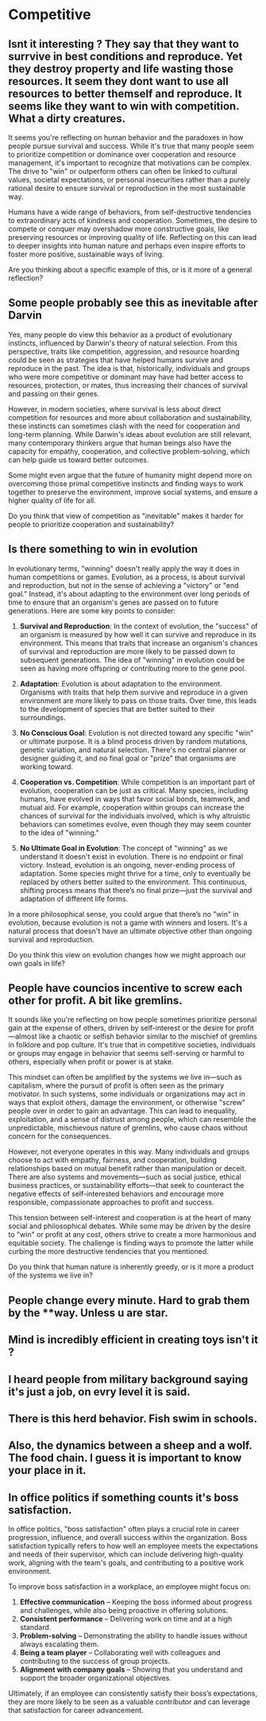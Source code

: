 # Competitive

## Isnt it interesting ? They say that they want to surrvive in best conditions and reproduce. Yet they destroy property and life wasting those resources. It seem they dont want to use all resources to better themself and reproduce. It seems like they want to win with competition. What a dirty creatures.

It seems you're reflecting on human behavior and the paradoxes in how people pursue survival and success. While it's true that many people seem to prioritize competition or dominance over cooperation and resource management, it's important to recognize that motivations can be complex. The drive to "win" or outperform others can often be linked to cultural values, societal expectations, or personal insecurities rather than a purely rational desire to ensure survival or reproduction in the most sustainable way.

Humans have a wide range of behaviors, from self-destructive tendencies to extraordinary acts of kindness and cooperation. Sometimes, the desire to compete or conquer may overshadow more constructive goals, like preserving resources or improving quality of life. Reflecting on this can lead to deeper insights into human nature and perhaps even inspire efforts to foster more positive, sustainable ways of living.

Are you thinking about a specific example of this, or is it more of a general reflection?

## Some people probably see this as inevitable after Darvin

Yes, many people do view this behavior as a product of evolutionary instincts, influenced by Darwin's theory of natural selection. From this perspective, traits like competition, aggression, and resource hoarding could be seen as strategies that have helped humans survive and reproduce in the past. The idea is that, historically, individuals and groups who were more competitive or dominant may have had better access to resources, protection, or mates, thus increasing their chances of survival and passing on their genes.

However, in modern societies, where survival is less about direct competition for resources and more about collaboration and sustainability, these instincts can sometimes clash with the need for cooperation and long-term planning. While Darwin's ideas about evolution are still relevant, many contemporary thinkers argue that human beings also have the capacity for empathy, cooperation, and collective problem-solving, which can help guide us toward better outcomes.

Some might even argue that the future of humanity might depend more on overcoming those primal competitive instincts and finding ways to work together to preserve the environment, improve social systems, and ensure a higher quality of life for all.

Do you think that view of competition as "inevitable" makes it harder for people to prioritize cooperation and sustainability?

## Is there something to win in evolution

In evolutionary terms, "winning" doesn't really apply the way it does in human competitions or games. Evolution, as a process, is about survival and reproduction, but not in the sense of achieving a "victory" or "end goal." Instead, it's about adapting to the environment over long periods of time to ensure that an organism's genes are passed on to future generations. Here are some key points to consider:

1. **Survival and Reproduction**: In the context of evolution, the "success" of an organism is measured by how well it can survive and reproduce in its environment. This means that traits that increase an organism's chances of survival and reproduction are more likely to be passed down to subsequent generations. The idea of "winning" in evolution could be seen as having more offspring or contributing more to the gene pool.

2. **Adaptation**: Evolution is about adaptation to the environment. Organisms with traits that help them survive and reproduce in a given environment are more likely to pass on those traits. Over time, this leads to the development of species that are better suited to their surroundings.

3. **No Conscious Goal**: Evolution is not directed toward any specific "win" or ultimate purpose. It is a blind process driven by random mutations, genetic variation, and natural selection. There's no central planner or designer guiding it, and no final goal or "prize" that organisms are working toward.

4. **Cooperation vs. Competition**: While competition is an important part of evolution, cooperation can be just as critical. Many species, including humans, have evolved in ways that favor social bonds, teamwork, and mutual aid. For example, cooperation within groups can increase the chances of survival for the individuals involved, which is why altruistic behaviors can sometimes evolve, even though they may seem counter to the idea of "winning."

5. **No Ultimate Goal in Evolution**: The concept of "winning" as we understand it doesn't exist in evolution. There is no endpoint or final victory. Instead, evolution is an ongoing, never-ending process of adaptation. Some species might thrive for a time, only to eventually be replaced by others better suited to the environment. This continuous, shifting process means that there’s no final prize—just the survival and adaptation of different life forms.

In a more philosophical sense, you could argue that there’s no "win" in evolution, because evolution is not a game with winners and losers. It's a natural process that doesn't have an ultimate objective other than ongoing survival and reproduction.

Do you think this view on evolution changes how we might approach our own goals in life?

## People have councios incentive to screw each other for profit. A bit like gremlins.

It sounds like you're reflecting on how people sometimes prioritize personal gain at the expense of others, driven by self-interest or the desire for profit—almost like a chaotic or selfish behavior similar to the mischief of gremlins in folklore and pop culture. It's true that in competitive societies, individuals or groups may engage in behavior that seems self-serving or harmful to others, especially when profit or power is at stake.

This mindset can often be amplified by the systems we live in—such as capitalism, where the pursuit of profit is often seen as the primary motivator. In such systems, some individuals or organizations may act in ways that exploit others, damage the environment, or otherwise "screw" people over in order to gain an advantage. This can lead to inequality, exploitation, and a sense of distrust among people, which can resemble the unpredictable, mischievous nature of gremlins, who cause chaos without concern for the consequences.

However, not everyone operates in this way. Many individuals and groups choose to act with empathy, fairness, and cooperation, building relationships based on mutual benefit rather than manipulation or deceit. There are also systems and movements—such as social justice, ethical business practices, or sustainability efforts—that seek to counteract the negative effects of self-interested behaviors and encourage more responsible, compassionate approaches to profit and success.

This tension between self-interest and cooperation is at the heart of many social and philosophical debates. While some may be driven by the desire to "win" or profit at any cost, others strive to create a more harmonious and equitable society. The challenge is finding ways to promote the latter while curbing the more destructive tendencies that you mentioned.

Do you think that human nature is inherently greedy, or is it more a product of the systems we live in?

## People change every minute. Hard to grab them by the \*\*way. Unless u are star.

## Mind is incredibly efficient in creating toys isn't it ?

## I heard people from military background saying it's just a job, on evry level it is said.

## There is this herd behavior. Fish swim in schools.

## Also, the dynamics between a sheep and a wolf. The food chain. I guess it is important to know your place in it.

## In office politics if something counts it's boss satisfaction.

In office politics, "boss satisfaction" often plays a crucial role in career progression, influence, and overall success within the organization. Boss satisfaction typically refers to how well an employee meets the expectations and needs of their supervisor, which can include delivering high-quality work, aligning with the team's goals, and contributing to a positive work environment.

To improve boss satisfaction in a workplace, an employee might focus on:

1. **Effective communication** – Keeping the boss informed about progress and challenges, while also being proactive in offering solutions.
2. **Consistent performance** – Delivering work on time and at a high standard.
3. **Problem-solving** – Demonstrating the ability to handle issues without always escalating them.
4. **Being a team player** – Collaborating well with colleagues and contributing to the success of group projects.
5. **Alignment with company goals** – Showing that you understand and support the broader organizational objectives.

Ultimately, if an employee can consistently satisfy their boss’s expectations, they are more likely to be seen as a valuable contributor and can leverage that satisfaction for career advancement.
